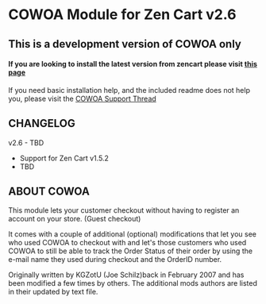 COWOA Module for Zen Cart v2.6
============
## This is a development version of COWOA only
#### If you are looking to install the latest version from zencart please visit [this page](http://www.zen-cart.com/downloads.php?do=file&id=1416)

If you need basic installation help, and the included readme does not help you, please visit the [COWOA Support Thread](http://www.zen-cart.com/showthread.php?196995-COWOA-Updated-and-Combined-for-ZC-v1-5-x)

CHANGELOG
------------
v2.6 - TBD
<ul>
    <li>Support for Zen Cart v1.5.2</li>
    <li>TBD</li>
</ul>

ABOUT COWOA
--------------
This module lets your customer checkout without having to register an account on your store. (Guest checkout)

It comes with a couple of additional (optional) modifications that let you see who used COWOA to checkout with and let's those customers who used COWOA to still be able to track the Order Status of their order by using the e-mail name they used during checkout and the OrderID number.

Originally written by KGZotU (Joe Schilz)back in February 2007 and has been modified a few times by others.
The additional mods authors are listed in their updated by text file. 
